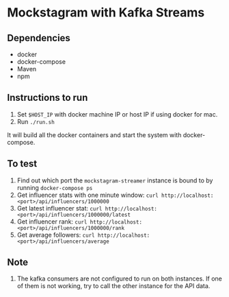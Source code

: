 # Mockstagram with Kafka Streams

## Dependencies
 - docker
 - docker-compose
 - Maven
 - npm

## Instructions to run
 1. Set `$HOST_IP` with docker machine IP or host IP if using docker for mac.
 2. Run `./run.sh`

It will build all the docker containers and start the system with docker-compose. 

## To test
 1. Find out which port the `mockstagram-streamer` instance is bound to by running `docker-compose ps`
 2. Get influencer stats with one minute window: `curl http://localhost:<port>/api/influencers/1000000`
 3. Get latest influencer stat: `curl http://localhost:<port>/api/influencers/1000000/latest`
 4. Get influencer rank: `curl http://localhost:<port>/api/influencers/1000000/rank`
 5. Get average followers: `curl http://localhost:<port>/api/influencers/average`

## Note
 1. The kafka consumers are not configured to run on both instances. If one of them is not working, try to call the other instance for the API data.
